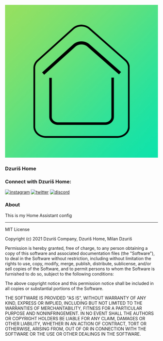 ![](https://github.com/milandzuris/DzurisHome/blob/main/1.1.jpg)
### Dzuriš Home

### Connect with Dzuriš Home:

[<img src='https://cdn.jsdelivr.net/npm/simple-icons@3.0.1/icons/instagram.svg' alt='instagram' height='60'>](https://www.instagram.com/DzurisHome/)  [<img src='https://cdn.jsdelivr.net/npm/simple-icons@3.0.1/icons/twitter.svg' alt='twitter' height='60'>](https://twitter.com/DzurisHome)  [<img src='https://cdn.jsdelivr.net/npm/simple-icons@3.0.1/icons/discord.svg' alt='discord' height='60'>](https://discord.gg/wpg5aAx)  

### About
This is my Home Assistant config

---

MIT License

Copyright (c) 2021 Dzuriš Company, Dzuriš Home, Milan Dzuriš

Permission is hereby granted, free of charge, to any person obtaining a copy of this software and associated documentation files (the "Software"), to deal in the Software without restriction, including without limitation the rights to use, copy, modify, merge, publish, distribute, sublicense, and/or sell copies of the Software, and to permit persons to whom the Software is furnished to do so, subject to the following conditions:

The above copyright notice and this permission notice shall be included in all copies or substantial portions of the Software.

THE SOFTWARE IS PROVIDED "AS IS", WITHOUT WARRANTY OF ANY KIND, EXPRESS OR IMPLIED, INCLUDING BUT NOT LIMITED TO THE WARRANTIES OF MERCHANTABILITY, FITNESS FOR A PARTICULAR PURPOSE AND NONINFRINGEMENT. IN NO EVENT SHALL THE AUTHORS OR COPYRIGHT HOLDERS BE LIABLE FOR ANY CLAIM, DAMAGES OR OTHER LIABILITY, WHETHER IN AN ACTION OF CONTRACT, TORT OR OTHERWISE, ARISING FROM, OUT OF OR IN CONNECTION WITH THE SOFTWARE OR THE USE OR OTHER DEALINGS IN THE SOFTWARE.
